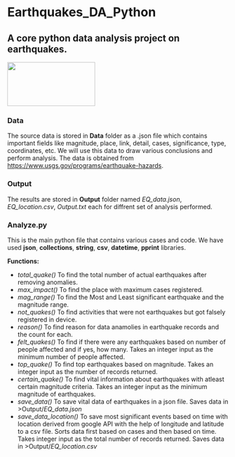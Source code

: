# Earthquakes_DA_Python
## A core python data analysis project on earthquakes.
<img src="https://upload.wikimedia.org/wikipedia/commons/thumb/a/a0/Earthquake_-_The_Noun_Project.svg/1024px-Earthquake_-_The_Noun_Project.svg.png" width="200" height="100">

### Data
The source data is stored in **Data** folder as a .json file which contains important fields like magnitude, place, link, detail, cases, significance, type, coordinates, etc.
We will use this data to draw various conclusions and perform analysis.
The data is obtained from https://www.usgs.gov/programs/earthquake-hazards.

### Output
The results are stored in **Output** folder named *EQ_data.json*, *EQ_location.csv*, *Output.txt* each for diffrent set of analysis performed.

### Analyze.py
This is the main python file that contains various cases and code.
We have used **json**, **collections**, **string**, **csv**, **datetime**, **pprint** libraries.

**Functions:**
* *total_quake()* To find the total number of actual earthquakes after removing anomalies.
* *max_impact()* To find the place with maximum cases registered.
* *mag_range()* To find the Most and Least significant earthquake and the magnitude range.
* *not_quakes()* To find activities that were not earthquakes but got falsely registered in device.
* *reason()* To find reason for data anamolies in earthquake records and the count for each.
* *felt_quakes()* To find if there were any earthquakes based on number of people affected and if yes, how many. Takes an integer input as the minimum number of people affected.
* *top_quake()* To find top earthquakes based on magnitude. Takes an integer input as the number of records returned.
* *certain_quake()* To find vital information about earthquakes with atleast certain magnitude criteria. Takes an integer input as the minimum magnitude of earthquakes.
* *save_data()* To save vital data of earthquakes in a json file. Saves data in >Output/*EQ_data.json*
* *save_data_location()* To save most significant events based on time with location derived from google API with the help of longitude and latitude to a csv file. Sorts data first based on cases and then based on time. Takes integer input as the total number of records returned. Saves data in >Output/*EQ_location.csv*
